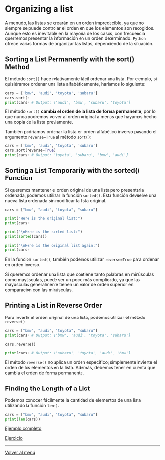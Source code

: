 # Organizing a list

A menudo, las listas se crearán en un orden impredecible, ya que no siempre se puede controlar el orden en que los elementos son recogidos. Aunque esto es inevitable en la mayoría de los casos, con frecuencia querremos presentar la información en un orden determinado. `Python` ofrece varias formas de organizar las listas, dependiendo de la situación.

## Sorting a List Permanently with the sort() Method

El método `sort()` hace relativamente fácil ordenar una lista. Por ejemplo, si quisiéramos ordenar una lista alfabéticamente, haríamos lo siguiente:

```python
cars = ['bmw', 'audi', 'toyota', 'subaru']
cars.sort()
print(cars) # Output: ['audi', 'bmw', 'subaru', 'toyota']
```

El método `sort()` **cambia el orden de la lista de forma permanente**, por lo que nunca podremos volver al orden original a menos que hayamos hecho una copia de la lista previamente.

También podríamos ordenar la lista en orden alfabético inverso pasando el argumento `reverse=True` al método `sort()`:

```python
cars = ['bmw', 'audi', 'toyota', 'subaru']
cars.sort(reverse=True)
print(cars) # Output: 'toyota', 'subaru', 'bmw', 'audi']
```

## Sorting a List Temporarily with the sorted() Function

Si queremos mantener el orden original de una lista pero presentarla ordenada, podemos utilizar la función `sorted()`. Esta función devuelve una nueva lista ordenada sin modificar la lista original.

```python
cars = ["bmw", "audi", "toyota", "subaru"]

print("Here is the original list:")
print(cars)

print("\nHere is the sorted list:")
print(sorted(cars))

print("\nHere is the original list again:")
print(cars)
```

En la función `sorted()`, también podemos utilizar `reverse=True` para ordenar en orden inverso.

Si queremos ordenar una lista que contiene tanto palabras en minúsculas como mayúsculas, puede ser un poco más complicado, ya que las mayúsculas generalmente tienen un valor de orden superior en comparación con las minúsculas.

## Printing a List in Reverse Order

Para invertir el orden original de una lista, podemos utilizar el método `reverse()`

```python
cars = ["bmw", "audi", "toyota", "subaru"]
print(cars) # Output: ['bmw', 'audi', 'toyota', 'subaru']

cars.reverse()

print(cars) # Output: ['subaru', 'toyota', 'audi', 'bmw']
```

El método `reverse()` no aplica un orden específico; simplemente invierte el orden de los elementos en la lista. Además, debemos tener en cuenta que cambia el orden de forma permanente.

## Finding the Length of a List

Podemos conocer fácilmente la cantidad de elementos de una lista utilizando la función `len()`.

```python
cars = ["bmw", "audi", "toyota", "subaru"]
print(len(cars))
```

[Ejemplo completo](./xx-example-codes/0.6.3.0-organizing-list.py)

[Ejercicio](./xx-example-codes/0.6.4.0-organizing-list-exercise.py)

---

[Volver al menú](./0.0.0.0-Learn-the-basics.md)
